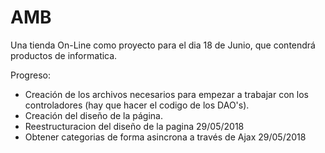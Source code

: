 # AMB

Una tienda On-Line como proyecto para el dia 18 de Junio, que contendrá productos de informatica.

Progreso:
  - Creación de los archivos necesarios para empezar a trabajar con los controladores (hay que hacer el codigo de los DAO's).
  - Creación del diseño de la página.
  - Reestructuracion del diseño de la pagina 29/05/2018
  - Obtener categorias de forma asincrona a través de Ajax 29/05/2018
